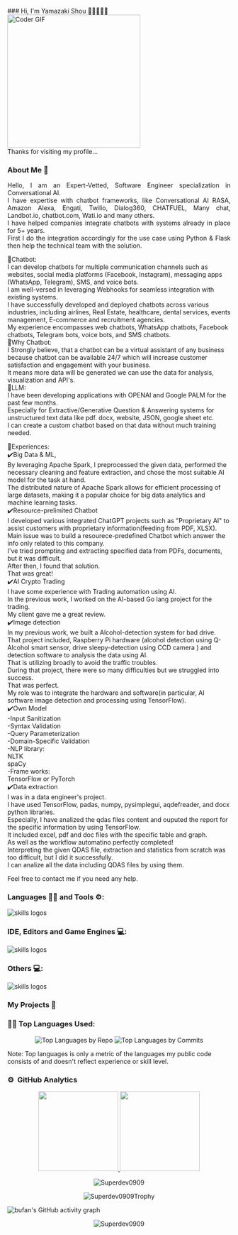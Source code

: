 <!-- ![NewTopWave](https://user-images.githubusercontent.com/81550376/180223627-d18d8aeb-4f5e-4715-94db-65b1b85822f1.svg) -->


<p align="center">
  <!-- <img width="" height="" src="https://avatars.githubusercontent.com/u/152673060?s=400&u=32566625e044f500d81bd41567e1acbc6c987d97&v=4"> -->
</p>
### Hi, I'm Yamazaki Shou 👋🏻🧑🏽‍💻

<img src="https://media.giphy.com/media/3o7qE1YN7aBOFPRw8E/giphy.gif" alt="Coder GIF" width="300" >
<br />
Thanks for visiting my profile... 
<!-- <img src="https://raw.githubusercontent.com/MartinHeinz/MartinHeinz/master/wave.gif" width="26px" height="26px"> I am Volodymyr Bufan. -->

<!-- ### Checkout my Portfolio: [Volodymyr Bufan](https://bufan-ai-portfolio.vercel.app/)  👈 -->

<!-- ### Checkout my flagship project: [Let's Learn Linux](https://letslearnlinux.tech/)  👈

### Checkout my automation project: [Get Pair Extraordinaire](https://github.com/Superdev0909/Get-Pair-Extraordinaire)  👈 -->

<!--
### Let's Connect 🤳

 <a href="https://www.linkedin.com/in/Superdev0909/"><img src="https://img.shields.io/static/v1?label=LinkedIn&message=Volodymyr+Bufan &color=%230077b5&logo=linkedIn&logoColor=%230077b5" alt="LinkedIn - Volodymyr Bufan"></a>
[![Gmail - Volodymyr Bufan](https://img.shields.io/badge/Gmail-VolodymyrBufan -red?logo=gmail&logoColor=red)](pioneer95908@gmail.com)
-->

### About Me 🚀<br>

 <p align="justify">
Hello, I am an Expert-Vetted, Software Engineer specialization in Conversational AI. <br>
I have expertise with chatbot frameworks, like  Conversational AI RASA, Amazon Alexa, Engati, Twilio, Dialog360, CHATFUEL, Many chat, Landbot.io, chatbot.com, Wati.io and many others.<br>
I have helped companies integrate chatbots with systems already in place for 5+ years. <br>
First I do the integration accordingly for the use case using Python & Flask then help the technical team with the solution.<br>

🚀Chatbot:<br>
 I can develop chatbots for multiple communication channels such as websites, social media platforms (Facebook, Instagram), messaging apps (WhatsApp, Telegram), SMS, and voice bots. <br>
 I am well-versed in leveraging Webhooks for seamless integration with existing systems.<br>
 I have successfully developed and deployed chatbots across various industries, including airlines, Real Estate, healthcare, dental services, events management, E-commerce and recruitment agencies. <br>
 My experience encompasses web chatbots, WhatsApp chatbots, Facebook chatbots, Telegram bots, voice bots, and SMS chatbots.<br>
    🤩Why Chatbot:<br>
    I Strongly believe, that a chatbot can be a virtual assistant of any business because chatbot can be available 24/7 which will increase customer satisfaction and engagement with your business. <br>
    It means more data will be generated we can use the data for analysis, visualization and API's.<br>
🚀LLM:<br>
 I have been developing applications with OPENAI and Google PALM for the past few months. <br>
 Especially for Extractive/Generative Question & Answering systems for unstructured text data like pdf. docx, website, JSON, google sheet etc.<br>
 I can create a custom chatbot based on that data without much training needed.<br>

🏅Experiences:<br>
✔️Big Data & ML,<br>
By leveraging Apache Spark, I preprocessed the given data, performed the necessary cleaning and feature extraction, and chose the most suitable AI model for the task at hand. <br>
The distributed nature of Apache Spark allows for efficient processing of large datasets, making it a popular choice for big data analytics and machine learning tasks.<br>
✔️Resource-prelimited Chatbot<br>
I developed various integrated ChatGPT projects such as "Proprietary AI" to assist customers with proprietary information(feeding from PDF, XLSX).<br>
Main issue was to build a resourece-predefined Chatbot which answer the info only related to this company.<br>
I've tried prompting and extracting specified data from PDFs, documents, but it was difficult.<br>
After then, I found that solution.<br>
That was great!<br>
✔️AI Crypto Trading<br>
I have some experience with Trading automation using AI.<br>
In the previous work, I worked on the AI-based Go lang project for the trading.<br>
My client gave me a great review.<br>
✔️Image detection<br>
In my previous work, we built a Alcohol-detection system for bad drive.<br>
That project included,  Raspberry Pi hardware (alcohol detection using Q-Alcohol smart sensor, drive sleepy-detection using CCD camera ) and detection software to analysis the data using AI. <br>
That is utilizing broadly to avoid the traffic troubles.<br>
During that project, there were so many difficulties but we struggled into success.<br>
That was perfect.<br>
My role was to integrate the hardware and software(in particular, AI software image detection and processing using TensorFlow).<br>
✔️Own Model<br>
-Input Sanitization<br>
-Syntax Validation<br>
-Query Parameterization<br>
-Domain-Specific Validation<br>
-NLP library:<br>
NLTK <br>
spaCy<br>
-Frame works:<br>
TensorFlow or PyTorch<br>
✔️Data extraction<br>
I was in a data engineer's project.<br>
I have used TensorFlow, padas, numpy, pysimplegui, aqdefreader, and docx python libraries.<br>
Especially, I have analized the qdas files content and ouputed the report for the specific information by using TensorFlow.<br>
It included excel, pdf and doc files with the specific table and graph.<br>
As well as the workflow automatino perfectly completed!<br>
Interpreting the given QDAS file, extraction and statistics from scratch was too difficult, but I did it successfully.  <br>
I can analize all the data including QDAS files by using them.<br>

Feel free to contact me if you need any help.<br>
 </p>

  
### Languages 🧑‍💻 and Tools ⚙️:

<img src="https://skillicons.dev/icons?i=git,github,githubactions,py,c,cpp,cs,dotnet,html,css,js,bootstrap,php,md,java" alt="skills logos" /> <br>

### IDE, Editors and Game Engines 💻:
<img src="https://skillicons.dev/icons?i=vscode,visualstudio,idea,unity,unreal,vim,replit" alt="skills logos" />

### Others 💻:

<img src="https://skillicons.dev/icons?i=linux,bash,regex,powershell,docker,azure,mysql,sqlite,gradle,maven,nginx,pr,ps,svg,discord,linkedin,netlify,gherkin" alt="skills logos" />

### My Projects 🙌

<!-- #### [See in Portfolio](https://bufan-ai-portfolio.vercel.app/) -->

### 👨‍💻 Top Languages Used:
<p align="center">
  <img align="center" src="https://github-profile-summary-cards.vercel.app/api/cards/repos-per-language?username=Superdev0909&theme=nord_dark" alt="Top Languages by Repo" />
  <img align="center" src="https://github-profile-summary-cards.vercel.app/api/cards/most-commit-language?username=Superdev0909&theme=nord_dark" alt="Top Languages by Commits" /></p>
  
  Note: Top languages is only a metric of the languages my public code consists of and doesn't reflect experience or skill level.
  
### ⚙️ &nbsp;GitHub Analytics

<p align="center">
<a href="https://github.com/Superdev0909">
  <img height="180em" src="https://github-readme-stats-eight-theta.vercel.app/api?username=Superdev0909&show_icons=true&theme=algolia&include_all_commits=true&count_private=true"/>
  <img height="180em" src="https://github-readme-stats-eight-theta.vercel.app/api/top-langs/?username=Superdev0909&layout=compact&langs_count=8&theme=algolia"/>
</a>
 <br />
  
<p align="center"><img align="center" src="https://github-readme-streak-stats.herokuapp.com/?user=Superdev0909&theme=algolia" alt="Superdev0909" /></p>

<p align="center"><img align="center" src="https://github-trophies.vercel.app/?username=Superdev0909&column=6&theme=algolia" alt="Superdev0909Trophy" /></p>



 ![bufan's GitHub activity graph]( https://github-readme-activity-graph.vercel.app/graph?username=Superdev0909&theme=react-dark&area=true&hide_border=true#gh-light-mode-only)
 
 <p align="center"><img src="https://visitor-badge.laobi.icu/badge?page_id=Superdev0909.Superdev0909" alt="Superdev0909" />

</p>


<!-- ![NewWave](https://user-images.githubusercontent.com/81550376/180223136-576934f8-2f40-4fb9-acd9-786d1d5d0f73.svg) -->
